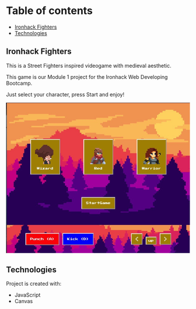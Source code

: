 # Table of contents

* [Ironhack Fighters](#general-info)
* [Technologies](#technologies)

## Ironhack Fighters

This is a Street Fighters inspired videogame with medieval aesthetic.

This game is our Module 1 project for the Ironhack Web Developing Bootcamp.

Just select your character, press Start and enjoy!

![Start-game-screen](img/start-picture.jpeg)

## Technologies

Project is created with:

* JavaScript
* Canvas
